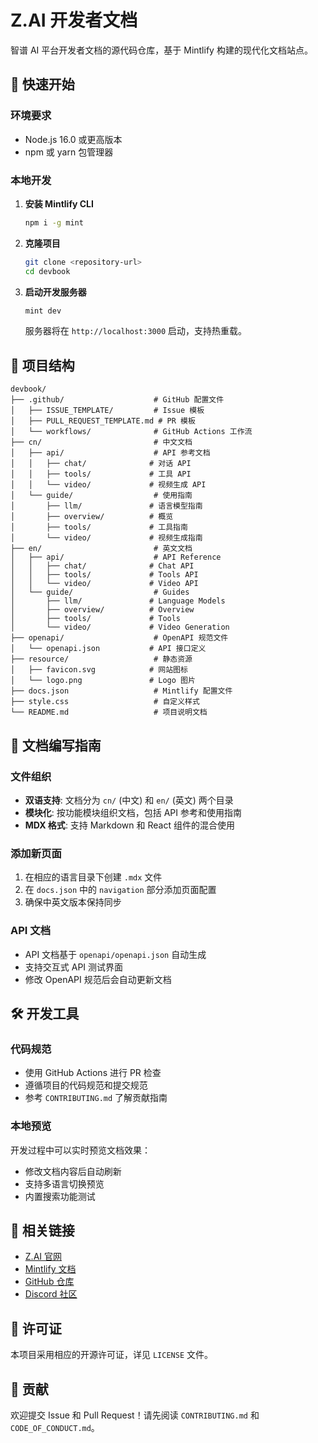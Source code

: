 # Z.AI 开发者文档

智谱 AI 平台开发者文档的源代码仓库，基于 Mintlify 构建的现代化文档站点。

## 🚀 快速开始

### 环境要求

- Node.js 16.0 或更高版本
- npm 或 yarn 包管理器

### 本地开发

1. **安装 Mintlify CLI**
   ```bash
   npm i -g mint
   ```

2. **克隆项目**
   ```bash
   git clone <repository-url>
   cd devbook
   ```

3. **启动开发服务器**
   ```bash
   mint dev
   ```
   
   服务器将在 `http://localhost:3000` 启动，支持热重载。


## 📁 项目结构

```
devbook/
├── .github/                    # GitHub 配置文件
│   ├── ISSUE_TEMPLATE/         # Issue 模板
│   ├── PULL_REQUEST_TEMPLATE.md # PR 模板
│   └── workflows/              # GitHub Actions 工作流
├── cn/                         # 中文文档
│   ├── api/                    # API 参考文档
│   │   ├── chat/              # 对话 API
│   │   ├── tools/             # 工具 API
│   │   └── video/             # 视频生成 API
│   └── guide/                  # 使用指南
│       ├── llm/               # 语言模型指南
│       ├── overview/          # 概览
│       ├── tools/             # 工具指南
│       └── video/             # 视频生成指南
├── en/                         # 英文文档
│   ├── api/                    # API Reference
│   │   ├── chat/              # Chat API
│   │   ├── tools/             # Tools API
│   │   └── video/             # Video API
│   └── guide/                  # Guides
│       ├── llm/               # Language Models
│       ├── overview/          # Overview
│       ├── tools/             # Tools
│       └── video/             # Video Generation
├── openapi/                    # OpenAPI 规范文件
│   └── openapi.json           # API 接口定义
├── resource/                   # 静态资源
│   ├── favicon.svg            # 网站图标
│   └── logo.png               # Logo 图片
├── docs.json                   # Mintlify 配置文件
├── style.css                   # 自定义样式
└── README.md                   # 项目说明文档
```

## 📝 文档编写指南

### 文件组织

- **双语支持**: 文档分为 `cn/` (中文) 和 `en/` (英文) 两个目录
- **模块化**: 按功能模块组织文档，包括 API 参考和使用指南
- **MDX 格式**: 支持 Markdown 和 React 组件的混合使用

### 添加新页面

1. 在相应的语言目录下创建 `.mdx` 文件
2. 在 `docs.json` 中的 `navigation` 部分添加页面配置
3. 确保中英文版本保持同步

### API 文档

- API 文档基于 `openapi/openapi.json` 自动生成
- 支持交互式 API 测试界面
- 修改 OpenAPI 规范后会自动更新文档

## 🛠️ 开发工具

### 代码规范

- 使用 GitHub Actions 进行 PR 检查
- 遵循项目的代码规范和提交规范
- 参考 `CONTRIBUTING.md` 了解贡献指南

### 本地预览

开发过程中可以实时预览文档效果：
- 修改文档内容后自动刷新
- 支持多语言切换预览
- 内置搜索功能测试

## 🔗 相关链接

- [Z.AI 官网](https://bigmodel.cn/)
- [Mintlify 文档](https://mintlify.com/docs)
- [GitHub 仓库](https://github.com/THUDM)
- [Discord 社区](https://discord.com/channels/1346756824233148527/1359832169333395496)

## 📄 许可证

本项目采用相应的开源许可证，详见 `LICENSE` 文件。

## 🤝 贡献

欢迎提交 Issue 和 Pull Request！请先阅读 `CONTRIBUTING.md` 和 `CODE_OF_CONDUCT.md`。